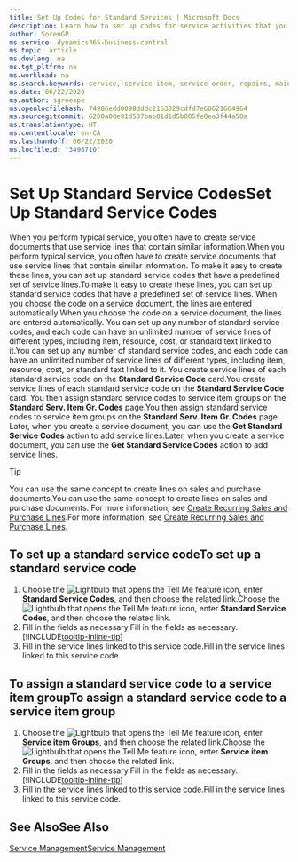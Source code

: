 ```yaml
---
title: Set Up Codes for Standard Services | Microsoft Docs
description: Learn how to set up codes for service activities that you often perform.
author: SorenGP
ms.service: dynamics365-business-central
ms.topic: article
ms.devlang: na
ms.tgt_pltfrm: na
ms.workload: na
ms.search.keywords: service, service item, service order, repairs, maintenance
ms.date: 06/22/2020
ms.author: sgroespe
ms.openlocfilehash: 74986edd0098dddc2163029cdfd7e60621664964
ms.sourcegitcommit: 6200a08e91d507bab01d1d5b805fe8ea3f44a58a
ms.translationtype: HT
ms.contentlocale: en-CA
ms.lasthandoff: 06/22/2020
ms.locfileid: "3496710"
---
```

# <a name="set-up-standard-service-codes"></a><span data-ttu-id="f0f77-103">Set Up Standard Service Codes</span><span class="sxs-lookup"><span data-stu-id="f0f77-103">Set Up Standard Service Codes</span></span>

<span data-ttu-id="f0f77-104">When you perform typical service, you often have to create service documents that use service lines that contain similar information.</span><span class="sxs-lookup"><span data-stu-id="f0f77-104">When you perform typical service, you often have to create service documents that use service lines that contain similar information.</span></span> <span data-ttu-id="f0f77-105">To make it easy to create these lines, you can set up standard service codes that have a predefined set of service lines.</span><span class="sxs-lookup"><span data-stu-id="f0f77-105">To make it easy to create these lines, you can set up standard service codes that have a predefined set of service lines.</span></span> <span data-ttu-id="f0f77-106">When you choose the code on a service document, the lines are entered automatically.</span><span class="sxs-lookup"><span data-stu-id="f0f77-106">When you choose the code on a service document, the lines are entered automatically.</span></span> <span data-ttu-id="f0f77-107">You can set up any number of standard service codes, and each code can have an unlimited number of service lines of different types, including item, resource, cost, or standard text linked to it.</span><span class="sxs-lookup"><span data-stu-id="f0f77-107">You can set up any number of standard service codes, and each code can have an unlimited number of service lines of different types, including item, resource, cost, or standard text linked to it.</span></span> <span data-ttu-id="f0f77-108">You create service lines of each standard service code on the **Standard Service Code** card.</span><span class="sxs-lookup"><span data-stu-id="f0f77-108">You create service lines of each standard service code on the **Standard Service Code** card.</span></span> <span data-ttu-id="f0f77-109">You then assign standard service codes to service item groups on the **Standard Serv. Item Gr. Codes** page.</span><span class="sxs-lookup"><span data-stu-id="f0f77-109">You then assign standard service codes to service item groups on the **Standard Serv. Item Gr. Codes** page.</span></span> <span data-ttu-id="f0f77-110">Later, when you create a service document, you can use the **Get Standard Service Codes** action to add service lines.</span><span class="sxs-lookup"><span data-stu-id="f0f77-110">Later, when you create a service document, you can use the **Get Standard Service Codes** action to add service lines.</span></span>  
  
> [!Tip]
> <span data-ttu-id="f0f77-111">You can use the same concept to create lines on sales and purchase documents.</span><span class="sxs-lookup"><span data-stu-id="f0f77-111">You can use the same concept to create lines on sales and purchase documents.</span></span> <span data-ttu-id="f0f77-112">For more information, see [Create Recurring Sales and Purchase Lines](sales-how-work-standard-lines.md).</span><span class="sxs-lookup"><span data-stu-id="f0f77-112">For more information, see [Create Recurring Sales and Purchase Lines](sales-how-work-standard-lines.md).</span></span>  
  
## <a name="to-set-up-a-standard-service-code"></a><span data-ttu-id="f0f77-113">To set up a standard service code</span><span class="sxs-lookup"><span data-stu-id="f0f77-113">To set up a standard service code</span></span>

1. <span data-ttu-id="f0f77-114">Choose the ![Lightbulb that opens the Tell Me feature](media/ui-search/search_small.png "Tell me what you want to do") icon, enter **Standard Service Codes**, and then choose the related link.</span><span class="sxs-lookup"><span data-stu-id="f0f77-114">Choose the ![Lightbulb that opens the Tell Me feature](media/ui-search/search_small.png "Tell me what you want to do") icon, enter **Standard Service Codes**, and then choose the related link.</span></span>  
2. <span data-ttu-id="f0f77-115">Fill in the fields as necessary.</span><span class="sxs-lookup"><span data-stu-id="f0f77-115">Fill in the fields as necessary.</span></span> [!INCLUDE[tooltip-inline-tip](includes/tooltip-inline-tip_md.md)]  
3. <span data-ttu-id="f0f77-116">Fill in the service lines linked to this service code.</span><span class="sxs-lookup"><span data-stu-id="f0f77-116">Fill in the service lines linked to this service code.</span></span>  

## <a name="to-assign-a-standard-service-code-to-a-service-item-group"></a><span data-ttu-id="f0f77-117">To assign a standard service code to a service item group</span><span class="sxs-lookup"><span data-stu-id="f0f77-117">To assign a standard service code to a service item group</span></span>

1. <span data-ttu-id="f0f77-118">Choose the ![Lightbulb that opens the Tell Me feature](media/ui-search/search_small.png "Tell me what you want to do") icon, enter **Service item Groups**, and then choose the related link.</span><span class="sxs-lookup"><span data-stu-id="f0f77-118">Choose the ![Lightbulb that opens the Tell Me feature](media/ui-search/search_small.png "Tell me what you want to do") icon, enter **Service item Groups**, and then choose the related link.</span></span>  
2. <span data-ttu-id="f0f77-119">Fill in the fields as necessary.</span><span class="sxs-lookup"><span data-stu-id="f0f77-119">Fill in the fields as necessary.</span></span> [!INCLUDE[tooltip-inline-tip](includes/tooltip-inline-tip_md.md)]
3. <span data-ttu-id="f0f77-120">Fill in the service lines linked to this service code.</span><span class="sxs-lookup"><span data-stu-id="f0f77-120">Fill in the service lines linked to this service code.</span></span>  

## <a name="see-also"></a><span data-ttu-id="f0f77-121">See Also</span><span class="sxs-lookup"><span data-stu-id="f0f77-121">See Also</span></span>

[<span data-ttu-id="f0f77-122">Service Management</span><span class="sxs-lookup"><span data-stu-id="f0f77-122">Service Management</span></span>](service-service.md)